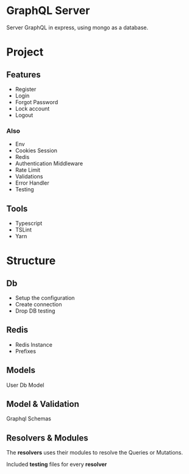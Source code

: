 GraphQL Server
==============

Server GraphQL in express, using mongo as a database.

# Project

## Features

* Register
* Login
* Forgot Password
* Lock account
* Logout

### Also

* Env
* Cookies Session
* Redis
* Authentication Middleware
* Rate Limit
* Validations
* Error Handler
* Testing

## Tools

* Typescript
* TSLint
* Yarn

# Structure

## Db

* Setup the configuration
* Create connection
* Drop DB testing

## Redis

* Redis Instance
* Prefixes

## Models

User Db Model

## Model & Validation

Graphql Schemas

## Resolvers & Modules 

The **resolvers** uses their modules to resolve the Queries or Mutations.

Included **testing** files for every **resolver**